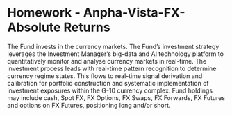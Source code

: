 # Homework - Anpha-Vista-FX-Absolute Returns
The Fund invests in the currency markets. The Fund’s investment strategy
leverages the Investment Manager’s big-data and AI technology platform
to quantitatively monitor and analyse currency markets in real-time. The
investment process leads with real-time pattern recognition to determine
currency regime states. This flows to real-time signal derivation and
calibration for portfolio construction and systematic implementation of
investment exposures within the G-10 currency complex. Fund holdings
may include cash, Spot FX, FX Options, FX Swaps, FX Forwards, FX Futures
and options on FX Futures, positioning long and/or short.

